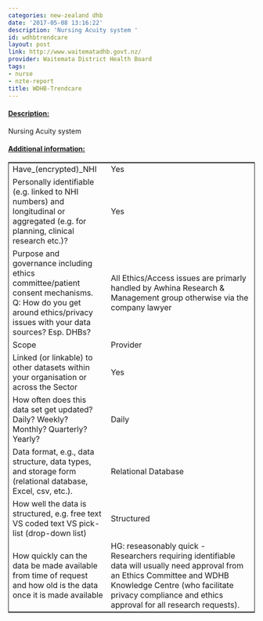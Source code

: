 ```yaml
---
categories: new-zealand dhb
date: '2017-05-08 13:16:22'
description: 'Nursing Acuity system '
id: wdhbtrendcare
layout: post
link: http://www.waitematadhb.govt.nz/
provider: Waitemata District Health Board
tags:
- nurse
- nzte-report
title: WDHB-Trendcare
---
```



 <h4> <u>Description:</u> </h4>
Nursing Acuity system 
 <h4> <u>Additional information:</u> </h4>
 <table style="border: 1px solid">
 <tr> <td width="40%">Have_(encrypted)_NHI</td> <td>Yes</td> </tr>
 <tr> <td width="40%">Personally identifiable (e.g. linked to NHI numbers) and longitudinal or aggregated (e.g. for planning, clinical research etc.)?</td> <td>Yes</td> </tr>
 <tr> <td width="40%">Purpose and governance including ethics committee/patient consent mechanisms. Q: How do you get around ethics/privacy issues with your data sources? Esp. DHBs?</td> <td>All Ethics/Access issues are primarly handled by Awhina Research & Management group otherwise via the company lawyer</td> </tr>
 <tr> <td width="40%">Scope</td> <td>Provider</td> </tr>
 <tr> <td width="40%">Linked (or linkable) to other datasets within your organisation or across the Sector</td> <td>Yes</td> </tr>
 <tr> <td width="40%">How often does this data set get updated? Daily? Weekly? Monthly? Quarterly? Yearly?</td> <td>Daily</td> </tr>
 <tr> <td width="40%">Data format, e.g., data structure, data types, and storage form (relational database, Excel, csv, etc.).</td> <td>Relational Database</td> </tr>
 <tr> <td width="40%">How well the data is structured, e.g. free text VS coded text VS pick-list (drop-down list)</td> <td>Structured</td> </tr>
 <tr> <td width="40%">How quickly can the data be made available from time of request and how old is the data once it is made available</td> <td>HG: reseasonably quick - Researchers requiring identifiable data will usually need approval from an Ethics Committee and WDHB Knowledge Centre (who facilitate privacy compliance and ethics approval for all research requests).</td> </tr>
 </table>